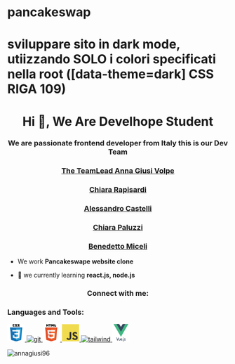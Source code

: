 # pancakeswap
# sviluppare sito in dark mode, utiizzando SOLO i colori specificati nella root ([data-theme=dark] CSS RIGA 109)
<h1 align="center">Hi 👋, We Are Develhope Student</h1>
<h3 align="center">We are passionate frontend developer from Italy this is our Dev Team</h3>

<h3 align="center"><a href="https://github.com/Annagiusi96">The TeamLead Anna Giusi Volpe</a></h3>
<h3 align="center"><a href="https://github.com/chiaRapisar">Chiara Rapisardi</a></h3>
<h3 align="center"><a href="https://github.com/AlexCastels">Alessandro Castelli</a></h3>
<h3 align="center"><a href="https://github.com/paluzz34">Chiara Paluzzi</a></h3>
<h3 align="center"><a href="https://github.com/benni90100">Benedetto Miceli</a></h3>

- We work **Pancakeswape website clone**

- 🌱 we currently learning **react.js, node.js**

<h3 align="center">Connect with me:</h3>
<p align="center">


<h3 align="left">Languages and Tools:</h3>
<p align="left"> <a href="https://www.w3schools.com/css/" target="_blank" rel="noreferrer"> <img src="https://raw.githubusercontent.com/devicons/devicon/master/icons/css3/css3-original-wordmark.svg" alt="css3" width="40" height="40"/> </a> <a href="https://git-scm.com/" target="_blank" rel="noreferrer"> <img src="https://www.vectorlogo.zone/logos/git-scm/git-scm-icon.svg" alt="git" width="40" height="40"/> </a> <a href="https://www.w3.org/html/" target="_blank" rel="noreferrer"> <img src="https://raw.githubusercontent.com/devicons/devicon/master/icons/html5/html5-original-wordmark.svg" alt="html5" width="40" height="40"/> </a> <a href="https://developer.mozilla.org/en-US/docs/Web/JavaScript" target="_blank" rel="noreferrer"> <img src="https://raw.githubusercontent.com/devicons/devicon/master/icons/javascript/javascript-original.svg" alt="javascript" width="40" height="40"/> </a> <a href="https://tailwindcss.com/" target="_blank" rel="noreferrer"> <img src="https://www.vectorlogo.zone/logos/tailwindcss/tailwindcss-icon.svg" alt="tailwind" width="40" height="40"/> </a> <a href="https://vuejs.org/" target="_blank" rel="noreferrer"> <img src="https://raw.githubusercontent.com/devicons/devicon/master/icons/vuejs/vuejs-original-wordmark.svg" alt="vuejs" width="40" height="40"/> </a> </p>

<p><img align="center" src="https://github-readme-stats.vercel.app/api/top-langs?username=annagiusi96&show_icons=true&locale=en&layout=compact" alt="annagiusi96" /></p>
